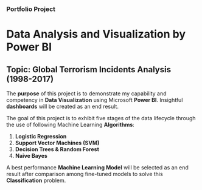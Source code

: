 ### Portfolio Project
# Data Analysis and Visualization by Power BI
## Topic: Global Terrorism Incidents Analysis (1998-2017)

The **purpose** of this project is to demonstrate my capability and competency in **Data Visualization** using Microsoft **Power BI**.
Insightful **dashboards** will be created as an end result.

The goal of this project is to exhibit five stages of the data lifecycle through the use of following Machine Learning **Algorithms**:
1. **Logistic Regression**
2. **Support Vector Machines (SVM)**
3. **Decision Trees & Random Forest**
4. **Naive Bayes**<br>

A best performance **Machine Learning Model** will be selected as an end result after comparison among fine-tuned models to solve this **Classification** problem.

